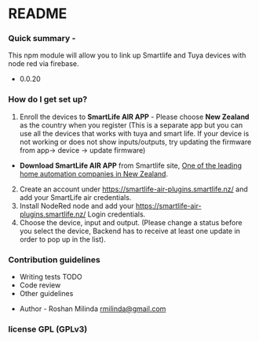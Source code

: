 # README

### Quick summary -

This npm module will allow you to link up Smartlife and Tuya devices with node red via firebase.

- 0.0.20

### How do I get set up?

1. Enroll the devices to <b>SmartLife AIR APP</b> -  Please choose <b>New Zealand</b> as the country when you register (This is a separate app but you can use all the devices that works with tuya and smart life. If your device is not working or does not show inputs/outputs, try updating the firmware from app-> device -> update firmware)

 * <b>Download SmartLife AIR APP</b> from Smartlife site, [One of the leading home automation companies in New Zealand](https://www.smartlife.nz/smartlife-labs).

2. Create an account under https://smartlife-air-plugins.smartlife.nz/ and add your SmartLife air credentials.
3. Install NodeRed node and add your https://smartlife-air-plugins.smartlife.nz/ Login credentials.
4. Choose the device, input and output. (Please change a status before you select the device, Backend has to receive at least one update in order to pop up in the list).

### Contribution guidelines

- Writing tests TODO
- Code review
- Other guidelines

* Author - Roshan Milinda rmilinda@gmail.com

### license GPL (GPLv3)
